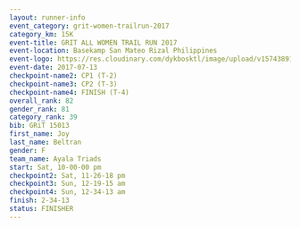 ```yaml
---
layout: runner-info 
event_category: grit-women-trailrun-2017 
category_km: 15K 
event-title: GRIT ALL WOMEN TRAIL RUN 2017 
event-location: Basekamp San Mateo Rizal Philippines 
event-logo: https://res.cloudinary.com/dykbosktl/image/upload/v1574389137/Logo/a04c0-grit-logo_yxzsau.png 
event-date: 2017-07-13 
checkpoint-name2: CP1 (T-2) 
checkpoint-name3: CP2 (T-3) 
checkpoint-name4: FINISH (T-4) 
overall_rank: 82
gender_rank: 81
category_rank: 39
bib: GRiT 15013
first_name: Joy
last_name: Beltran
gender: F
team_name: Ayala Triads
start: Sat, 10-00-00 pm
checkpoint2: Sat, 11-26-18 pm
checkpoint3: Sun, 12-19-15 am
checkpoint4: Sun, 12-34-13 am
finish: 2-34-13
status: FINISHER
---
```

